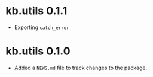 # kb.utils 0.1.1

* Exporting `catch_error`

# kb.utils 0.1.0

* Added a `NEWS.md` file to track changes to the package.
